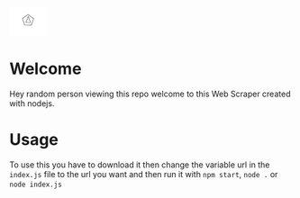 <img src="web-scraper-logo.svg" height="50">

# Welcome
Hey random person viewing this repo welcome to this Web Scraper created with nodejs.

# Usage
To use this you have to download it then change the variable url in the ```index.js``` file to the url you want and then run it with ```npm start```, ```node .``` or ```node index.js```

